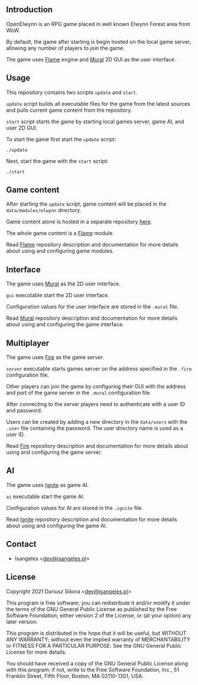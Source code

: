 ## Introduction
OpenElwynn is an RPG game placed in well known Elwynn Forest area from WoW.

By default, the game after starting is begin hosted on the local game server, allowing any number of players to join the game.

The game uses [Flame](https://github.com/Isangeles/flame) engine and [Mural](https://github.com/Isangeles/mural) 2D GUI as the user interface.
## Usage
This repository contains two scripts `update` and `start`.

`update` script builds all executable files for the game from the latest sources and pulls current game content from the repository.

`start` script starts the game by starting local games server, game AI, and user 2D GUI.

To start the game first start the `update` script:
```
./update
```
Next, start the game with the `start` script:
```
./start
```
## Game content
After starting the `update` script, game content will be placed in the `data/modules/elwynn` directory.

Game content alone is hosted in a separate repository [here](https://github.com/Isangeles/elwynn).

The whole game content is a [Flame](https://github.com/Isangeles/flame) module.

Read [Flame](https://github.com/Isangeles/mural) repository description and documentation for more details about using and configuring game modules.
## Interface
The game uses [Mural](https://github.com/Isangeles/mural) as the 2D user interface.

`gui` executable start the 2D user interface.

Configuration values for the user interface are stored in the `.mural` file.

Read [Mural](https://github.com/Isangeles/mural) repository description and documentation for more details about using and configuring the game interface.
## Multiplayer
The game uses [Fire](https://github.com/Isangeles/fire) as the game server.

`server` executable starts games server on the address specified in the `.fire` configuration file.

Other players can join the game by configuring their GUI with the address and port of the game server in the `.mural` configuration file.

After connecting to the server players need to authenticate with a user ID and password.

Users can be created by adding a new directory in the `data/users` with the `.user` file containing the password. The user directory name is used as a user ID.

Read [Fire](https://github.com/Isangeles/fire) repository description and documentation for more details about using and configuring the game server.
## AI
The game uses [Ignite](https://github.com/Isangeles/ignie) as game AI.

`ai` executable start the game AI.

Configuration values for AI are stored in the `.ignite` file.

Read [Ignite](https://github.com/Isangeles/mural) repository description and documentation for more details about using and configuring the game AI.
## Contact
* Isangeles <<dev@isangeles.pl>>

## License
Copyright 2021 Dariusz Sikora <<dev@isangeles.pl>>

This program is free software; you can redistribute it and/or modify
it under the terms of the GNU General Public License as published by
the Free Software Foundation; either version 2 of the License, or
(at your option) any later version.

This program is distributed in the hope that it will be useful,
but WITHOUT ANY WARRANTY; without even the implied warranty of
MERCHANTABILITY or FITNESS FOR A PARTICULAR PURPOSE.  See the
GNU General Public License for more details.

You should have received a copy of the GNU General Public License
along with this program; if not, write to the Free Software
Foundation, Inc., 51 Franklin Street, Fifth Floor, Boston,
MA 02110-1301, USA.

